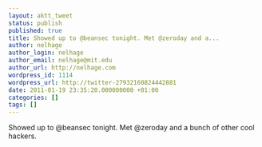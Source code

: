 ```yaml
---
layout: aktt_tweet
status: publish
published: true
title: Showed up to @beansec tonight. Met @zeroday and a...
author: nelhage
author_login: nelhage
author_email: nelhage@mit.edu
author_url: http://nelhage.com
wordpress_id: 1114
wordpress_url: http://twitter-27932160824442881
date: 2011-01-19 23:35:20.000000000 +01:00
categories: []
tags: []
---
```

Showed up to @beansec tonight. Met @zeroday and a bunch of other cool hackers.
